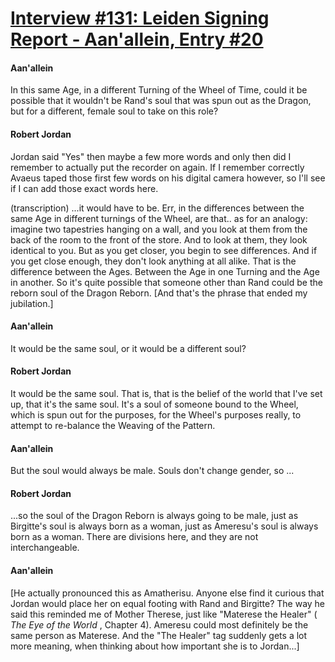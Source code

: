 # [Interview #131: Leiden Signing Report - Aan'allein, Entry #20](https://www.theoryland.com/intvmain.php?i=131#20)

#### Aan'allein

In this same Age, in a different Turning of the Wheel of Time, could it be possible that it wouldn't be Rand's soul that was spun out as the Dragon, but for a different, female soul to take on this role?

#### Robert Jordan

Jordan said "Yes" then maybe a few more words and only then did I remember to actually put the recorder on again. If I remember correctly Avaeus taped those first few words on his digital camera however, so I'll see if I can add those exact words here.

(transcription) ...it would have to be. Err, in the differences between the same Age in different turnings of the Wheel, are that.. as for an analogy: imagine two tapestries hanging on a wall, and you look at them from the back of the room to the front of the store. And to look at them, they look identical to you. But as you get closer, you begin to see differences. And if you get close enough, they don't look anything at all alike. That is the difference between the Ages. Between the Age in one Turning and the Age in another. So it's quite possible that someone other than Rand could be the reborn soul of the Dragon Reborn. [And that's the phrase that ended my jubilation.]

#### Aan'allein

It would be the same soul, or it would be a different soul?

#### Robert Jordan

It would be the same soul. That is, that is the belief of the world that I've set up, that it's the same soul. It's a soul of someone bound to the Wheel, which is spun out for the purposes, for the Wheel's purposes really, to attempt to re-balance the Weaving of the Pattern.

#### Aan'allein

But the soul would always be male. Souls don't change gender, so ...

#### Robert Jordan

...so the soul of the Dragon Reborn is always going to be male, just as Birgitte's soul is always born as a woman, just as Ameresu's soul is always born as a woman. There are divisions here, and they are not interchangeable.

#### Aan'allein

[He actually pronounced this as Amatherisu. Anyone else find it curious that Jordan would place her on equal footing with Rand and Birgitte? The way he said this reminded me of Mother Therese, just like "Materese the Healer" (
*The Eye of the World*
, Chapter 4). Ameresu could most definitely be the same person as Materese. And the "The Healer" tag suddenly gets a lot more meaning, when thinking about how important she is to Jordan...]


